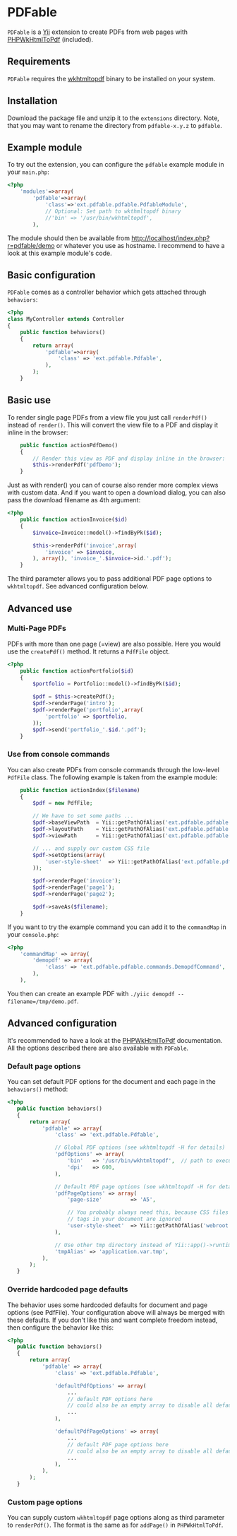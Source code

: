 # PDFable

`PDFable` is a [Yii](http://www.yiiframework.com) extension to create PDFs from web
pages with [PHPWkHtmlToPdf](http://mikehaertl.github.com/phpwkhtmltopdf/) (included).

## Requirements

`PDFable` requires the [wkhtmltopdf](http://code.google.com/p/wkhtmltopdf/) binary to be
installed on your system.

## Installation

Download the package file and unzip it to the `extensions` directory. Note, that you
may want to rename the directory from `pdfable-x.y.z` to `pdfable`.

## Example module

To try out the extension, you can configure the `pdfable` example module in your `main.php`:

```php
<?php
    'modules'=>array(
        'pdfable'=>array(
            'class'=>'ext.pdfable.pdfable.PdfableModule',
            // Optional: Set path to wkthmltopdf binary
            //'bin' => '/usr/bin/wkhtmltopdf',
        ),
```

The module should then be available from
[http://localhost/index.php?r=pdfable/demo](http://localhost/index.php?r=pdfable/demo)
or whatever you use as hostname. I recommend to have a look at this example module's code.

## Basic configuration

`PDFable` comes as a controller behavior which gets attached through `behaviors`:

```php
<?php
class MyController extends Controller
{
    public function behaviors()
    {
        return array(
            'pdfable'=>array(
                'class' => 'ext.pdfable.Pdfable',
            ),
        );
    }
```

## Basic use

To render single page PDFs from a view file you just call `renderPdf()` instead
of `render()`. This will convert the view file to a PDF and display it inline in
the browser:

```php
    public function actionPdfDemo()
    {
        // Render this view as PDF and display inline in the browser:
        $this->renderPdf('pdfDemo');
    }
```

Just as with render() you can of course also render more complex views with
custom data. And if you want to open a download dialog, you can also pass
the download filename as 4th argument:

```php
<?php
    public function actionInvoice($id)
    {
        $invoice=Invoice::model()->findByPk($id);

        $this->renderPdf('invoice',array(
            'invoice' => $invoice,
        ), array(), 'invoice_'.$invoice->id.'.pdf');
    }
```

The third parameter allows you to pass additional PDF page options to `wkhtmltopdf`.
See advanced configuration below.

## Advanced use

### Multi-Page PDFs

PDFs with more than one page (=view) are also possible. Here you would
use the `createPdf()` method. It returns a `PdfFile` object.

```php
<?php
    public function actionPortfolio($id)
    {
        $portfolio = Portfolio::model()->findByPk($id);

        $pdf = $this->createPdf();
        $pdf->renderPage('intro');
        $pdf->renderPage('portfolio',array(
            'portfolio' => $portfolio,
        ));
        $pdf->send('portfolio_'.$id.'.pdf');
    }
```

### Use from console commands

You can also create PDFs from console commands through the low-level `PdfFile` class.
The following example is taken from the example module:

```php
    public function actionIndex($filename)
    {
        $pdf = new PdfFile;

        // We have to set some paths ...
        $pdf->baseViewPath  = Yii::getPathOfAlias('ext.pdfable.pdfable.views');
        $pdf->layoutPath    = Yii::getPathOfAlias('ext.pdfable.pdfable.views.layouts');
        $pdf->viewPath      = Yii::getPathOfAlias('ext.pdfable.pdfable.views.demo');

        // ... and supply our custom CSS file
        $pdf->setOptions(array(
            'user-style-sheet'  => Yii::getPathOfAlias('ext.pdfable.pdfable.assets.css.pdf').'.css',
        ));

        $pdf->renderPage('invoice');
        $pdf->renderPage('page1');
        $pdf->renderPage('page2');

        $pdf->saveAs($filename);
    }
```

If you want to try the example command you can add it to the `commandMap` in your `console.php`:

```php
<?php
    'commandMap' => array(
        'demopdf' => array(
            'class' => 'ext.pdfable.pdfable.commands.DemopdfCommand',
        ),
    ),
```

You then can create an example PDF with `./yiic demopdf --filename=/tmp/demo.pdf`.


## Advanced configuration

It's recommended to have a look at the [PHPWkHtmlToPdf](http://mikehaertl.github.com/phpwkhtmltopdf/)
documentation. All the options described there are also available with `PDFable`.

### Default page options

You can set default PDF options for the document and each page in the
`behaviors()` method:

```php
<?php
   public function behaviors()
   {
       return array(
           'pdfable' => array(
               'class' => 'ext.pdfable.Pdfable',

               // Global PDF options (see wkhtmltopdf -H for details)
               'pdfOptions' => array(
                   'bin'   => '/usr/bin/wkhtmltopdf',  // path to executable (default)
                   'dpi'   => 600,
               ),

               // Default PDF page options (see wkhtmltopdf -H for details)
               'pdfPageOptions' => array(
                   'page-size'         => 'A5',

                   // You probably always need this, because CSS files from <link>
                   // tags in your document are ignored
                   'user-style-sheet'  => Yii::getPathOfAlias('webroot').'/css/pdf.css',
               ),

               // Use other tmp directory instead of Yii::app()->runtimePath
               'tmpAlias' => 'application.var.tmp',
           ),
       );
   }
```

### Override hardcoded page defaults

The behavior uses some hardcoded defaults for document and page options (see PdfFile).
Your configuration above will always be merged with these defaults. If you don't like
this and want complete freedom instead, then configure the behavior like this:

```php
<?php
   public function behaviors()
   {
       return array(
           'pdfable' => array(
               'class' => 'ext.pdfable.Pdfable',

               'defaultPdfOptions' => array(
                   ...
                   // default PDF options here
                   // could also be an empty array to disable all defaults
                   ...
               ),

               'defaultPdfPageOptions' => array(
                   ...
                   // default PDF page options here
                   // could also be an empty array to disable all defaults
                   ...
               ),
           ),
       );
   }
```

### Custom page options

You can supply custom `wkhtmltopdf` page options along as third parameter to 
`renderPdf()`. The format is the same as for `addPage()` in `PHPWkHtmlToPdf`.
